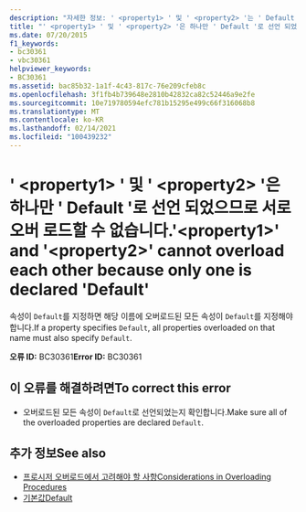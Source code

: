 ```yaml
---
description: "자세한 정보: ' <property1> ' 및 ' <property2> '는 ' Default '로 선언 되었으므로 서로 오버 로드할 수 없습니다."
title: "' <property1> ' 및 ' <property2> '은 하나만 ' Default '로 선언 되었으므로 서로 오버 로드할 수 없습니다."
ms.date: 07/20/2015
f1_keywords:
- bc30361
- vbc30361
helpviewer_keywords:
- BC30361
ms.assetid: bac85b32-1a1f-4c43-817c-76e209cfeb8c
ms.openlocfilehash: 3f1fb4b739648e2810b42832ca82c52446a9e2fe
ms.sourcegitcommit: 10e719780594efc781b15295e499c66f316068b8
ms.translationtype: MT
ms.contentlocale: ko-KR
ms.lasthandoff: 02/14/2021
ms.locfileid: "100439232"
---
```

# <a name="property1-and-property2-cannot-overload-each-other-because-only-one-is-declared-default"></a><span data-ttu-id="4c83e-103">' \<property1> ' 및 ' \<property2> '은 하나만 ' Default '로 선언 되었으므로 서로 오버 로드할 수 없습니다.</span><span class="sxs-lookup"><span data-stu-id="4c83e-103">'\<property1>' and '\<property2>' cannot overload each other because only one is declared 'Default'</span></span>

<span data-ttu-id="4c83e-104">속성이 `Default`를 지정하면 해당 이름에 오버로드된 모든 속성이 `Default`를 지정해야 합니다.</span><span class="sxs-lookup"><span data-stu-id="4c83e-104">If a property specifies `Default`, all properties overloaded on that name must also specify `Default`.</span></span>  
  
 <span data-ttu-id="4c83e-105">**오류 ID:** BC30361</span><span class="sxs-lookup"><span data-stu-id="4c83e-105">**Error ID:** BC30361</span></span>  
  
## <a name="to-correct-this-error"></a><span data-ttu-id="4c83e-106">이 오류를 해결하려면</span><span class="sxs-lookup"><span data-stu-id="4c83e-106">To correct this error</span></span>  
  
- <span data-ttu-id="4c83e-107">오버로드된 모든 속성이 `Default`로 선언되었는지 확인합니다.</span><span class="sxs-lookup"><span data-stu-id="4c83e-107">Make sure all of the overloaded properties are declared `Default`.</span></span>  
  
## <a name="see-also"></a><span data-ttu-id="4c83e-108">추가 정보</span><span class="sxs-lookup"><span data-stu-id="4c83e-108">See also</span></span>

- [<span data-ttu-id="4c83e-109">프로시저 오버로드에서 고려해야 할 사항</span><span class="sxs-lookup"><span data-stu-id="4c83e-109">Considerations in Overloading Procedures</span></span>](../programming-guide/language-features/procedures/considerations-in-overloading-procedures.md)
- [<span data-ttu-id="4c83e-110">기본값</span><span class="sxs-lookup"><span data-stu-id="4c83e-110">Default</span></span>](../language-reference/modifiers/default.md)
